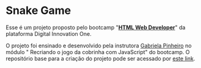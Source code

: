 # Snake Game
Esse é um projeto proposto pelo bootcamp "[**HTML Web Developer**](https://web.digitalinnovation.one/track/html-web-developer?tab=path)" da plataforma Digital Innovation One.

O projeto foi ensinado e desenvolvido pela instrutora [Gabriela Pinheiro](https://github.com/SpruceGabriela/) no módulo " Recriando o jogo da cobrinha com JavaScript" do bootcamp.  O repositório base para a criação do projeto pode ser acessado por [este link](https://github.com/SpruceGabriela/snake-the-game).
